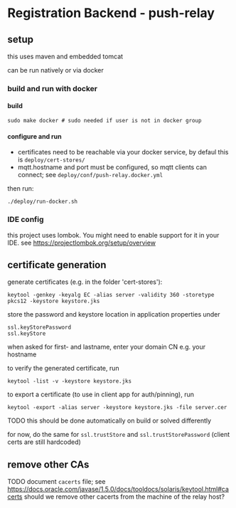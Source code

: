# Registration Backend - push-relay

## setup
this uses maven and embedded tomcat

can be run natively or via docker

### build and run with docker

#### build
```
sudo make docker # sudo needed if user is not in docker group
```

#### configure and run
- certificates need to be reachable via your docker service, by defaul this is `deploy/cert-stores/`
- mqtt.hostname and port must be configured, so mqtt clients can connect; see `deploy/conf/push-relay.docker.yml`

then run:
```
./deploy/run-docker.sh
```


### IDE config
this project uses lombok. You might need to enable support for it in your IDE.
see https://projectlombok.org/setup/overview

## certificate generation
generate certificates (e.g. in the folder 'cert-stores'):
```
keytool -genkey -keyalg EC -alias server -validity 360 -storetype pkcs12 -keystore keystore.jks
```
store the password and keystore location in application properties under
```
ssl.keyStorePassword
ssl.keyStore
```
when asked for first- and lastname, enter your domain CN e.g. your hostname

to verify the generated certificate, run
```
keytool -list -v -keystore keystore.jks
```

to export a certificate (to use in client app for auth/pinning), run
```
keytool -export -alias server -keystore keystore.jks -file server.cer
```
TODO this should be done automatically on build or solved differently

for now, do the same for `ssl.trustStore` and `ssl.trustStorePassword` (client certs are still hardcoded)

## remove other CAs
TODO document `cacerts` file; see https://docs.oracle.com/javase/1.5.0/docs/tooldocs/solaris/keytool.html#cacerts
should we remove other cacerts from the machine of the relay host?
